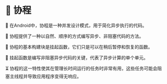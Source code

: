 # 🧵 协程

🔹 在Android中，协程是一种并发设计模式，用于简化异步执行的代码。

🌊 协程提供了一种以自然、顺序的方式编写异步、非阻塞代码的方法。

🧱 协程的基本构建块是挂起函数，它们只是可以在稍后暂停和恢复的函数。

🔑 挂起函数是编写非阻塞异步代码的关键，代表了异步计算的单个单元。

⏳ 协程的这一特性使其在管理长时间运行的任务时非常有用，这些任务可能会阻塞主线程并导致应用程序变得无响应。